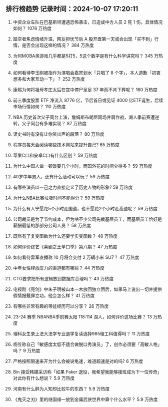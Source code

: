 
## 排行榜趋势 记录时间：2024-10-07 17:20:11
  
  1. 中资企业车队在巴基斯坦遭遇恐怖袭击，已造成中方人员 2 死 1 伤，具体情况如何？ 1076 万热度
    
  2. 踏空者焦虑情绪升温，网友担忧节后 A 股开盘第一天或会出现「买不到」行情，是否会出现这样的情况？ 384 万热度
    
  3. 为何MOBA类游戏几乎都是5打5，5这个数字是有什么科学讲究吗？ 345 万热度
    
  4. 如何看待李玉刚被指作为演唱会嘉宾划水「只唱了 8 个字」，本人道歉「初衷想多和大家互动一下」？ 252 万热度
    
  5. 康熙为何将祖母孝庄太后在宫中停尸足足 37 年而不肯下葬呢？ 160 万热度
    
  6. 前三季度股票 ETF 净流入 8776 亿，节后首日或见证 4000 亿ETF诞生，后续市场行情如何？ 110 万热度
    
  7. NBA 历史首次父子同台上演，詹姆斯布朗尼同场并肩作战，湖人季前赛遭逆转，父子同台有多难实现？ 87 万热度
    
  8. 读史书时有没有让你笑出声的段落？ 80 万热度
    
  9. 程序员每天会阅读哪些技术网站来提升自己? 65 万热度
    
  10. 苹果C口和安卓C口有什么区别？ 59 万热度
    
  11. 为什么中国人做一顿饭要几个小时，而国外花的时间少得多？ 59 万热度
    
  12. 40岁中年男人，还有什么活动可以玩？ 59 万热度
    
  13. 有哪些演员以一己之力直接定义了历史人物的形象? 59 万热度
    
  14. 为什么NBA比赛垃圾时间不能得分？ 59 万热度
    
  15. 为什么有人宁愿花5个小时走国道，也不愿花2个小时走高速呢？ 59 万热度
    
  16. 公司裁员是为了节约成本，但为啥不少公司先裁基层员工，而基层员工恰好是薪酬最低的那部分公司人员？ 58 万热度
    
  17. 既然有了复变函数为什么还要学实变函数？ 48 万热度
    
  18. 如何评价综艺《喜剧之王单口季》第八期？ 47 万热度
    
  19. 如何看待雷军直播称 10 月将会交付 2 万辆小米 SU7？ 47 万热度
    
  20. 中年女性释放压力的渠道都有哪些？ 44 万热度
    
  21. CTO要求把所有逻辑放到数据库合理吗？ 43 万热度
    
  22. 电视剧《亮剑》中朱子明被山本一木放回独立团后，如果马上说出一切并提供假情报戴罪立功，他会怎么样？ 41 万热度
    
  23. 有哪些非常有趣的带娃经历可以分享？ 26 万热度
    
  24. 23-24 赛季 NBANBA季前赛太阳 118:114 湖人，如何评价这场比赛？ 13 万热度
    
  25. 理科女生录上法大法学专业退学复读选择985理工科值得吗？ 11 万热度
    
  26. 杨笠称自己「敏感度太低不适合做脱口秀演员」了，创作必须要「高敏人格」吗？ 9 万热度
    
  27. 严格按照限速来开为什么会被说龟速，难道超速是对的吗? 6 万热度
    
  28. Bin 接受韩媒采访称「如果 Faker 退役，我希望我能够接班成为下一位传奇」对此你有什么想说？ 5.9 万热度
    
  29. 河南有什么鲜为人知却比较牛的东西？ 5.9 万热度
    
  30. 《鬼灭之刃》里的继国缘一放到金庸武侠世界中算个什么水平？ 5.9 万热度
    